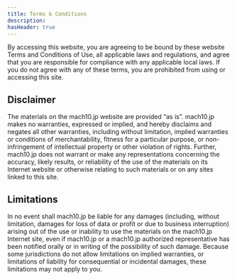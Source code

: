 ```yaml
---
title: Terms & Conditions
description: 
hasHeader: true
---
```

By accessing this website, you are agreeing to be bound by these website Terms and Conditions of Use, all applicable laws and regulations, and agree that you are responsible for compliance with any applicable local laws. If you do not agree with any of these terms, you are prohibited from using or accessing this site. 

## Disclaimer

The materials on the mach10.jp website are provided “as is”. mach10.jp makes no warranties, expressed or implied, and hereby disclaims and negates all other warranties, including without limitation, implied warranties or conditions of merchantability, fitness for a particular purpose, or non-infringement of intellectual property or other violation of rights. Further, mach10.jp does not warrant or make any representations concerning the accuracy, likely results, or reliability of the use of the materials on its Internet website or otherwise relating to such materials or on any sites linked to this site.

## Limitations

In no event shall mach10.jp be liable for any damages (including, without limitation, damages for loss of data or profit or due to business interruption) arising out of the use or inability to use the materials on the mach10.jp Internet site, even if mach10.jp or a mach10.jp authorized representative has been notified orally or in writing of the possibility of such damage. Because some jurisdictions do not allow limitations on implied warranties, or limitations of liability for consequential or incidental damages, these limitations may not apply to you.